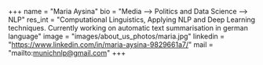 +++
name = "Maria Aysina"
bio = "Media --> Politics and Data Science --> NLP"
res_int = "Computational Linguistics, Applying NLP and Deep Learning techniques. Currently working on automatic text summarisation in german language"
image = "images/about_us_photos/maria.jpg"
linkedin = "https://www.linkedin.com/in/maria-aysina-9829661a7/"
mail = "mailto:munichnlp@gmail.com"
+++
